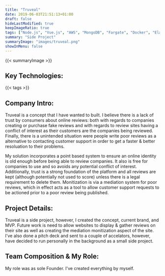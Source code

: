 ```yaml
---
title: "Truveal"
date: 2019-06-03T21:51:13+01:00
draft: false
hideLastModified: true
keepImageRatio: true
tags: ["Node.js", "Vue.js", "AWS", "MongoDB", "Fargate", "Docker", "Elasticsearch", "Terraform"]
summary: "Side Project"
summaryImage: "images/truveal.png" 
showInMenu: false
---
```


{{< summaryImage >}}

## Key Technologies:
{{< tags >}}
    
## Company Intro:

Truveal is a concept that I have wanted to built. I believe there is a lack of trust by consumers about online reviews: both with regards to companies creating or purchase fake reviews and with regards to review sites having a conflict of interest as their customers are the companies being reviewed. Finally, there is a unintended situation were people write poor reviews as a alternative to contacting customer support in order to get a faster & better resoluation to their problems.

My solution incorporates a point based system to ensure an online identity is old enough before being able to review companies. It also is free for companies to use and so avoids any potential conflict of interest.  Additionally, trust is a strong foundation of the platform and all reviews are kept (although potentially not used to score) unless there is a legal requirement to delete them. Monitization is via a mediation system for poor reviews, which in effect acts as a tool to allow customer support requests to be actioned prior to a poor review being published. 

## Project Details:

Truveal is a side project, however, I created the concept, current brand, and MVP. Future work is need to allow websites to display & gather reviews on their site as well as creating the mediation monitization aspect of the site. I've also done a pitch deck and sent to a couple of accelators, however, have decided to run personally in the background as a small side project.

## Team Composition & My Role:

My role was as sole Founder. I've created everything by myself.

